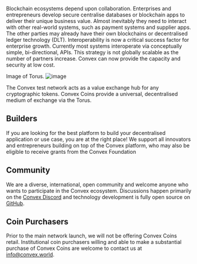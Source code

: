 Blockchain ecosystems depend upon collaboration.  Enterprises and entrepreneurs develop secure centralise databases or blockchain apps to deliver their unique business value.  Almost inevitably they need to interact with other real-world systems, such as payment systems and supplier apps.  The other parties may already have their own blockchains or decentralised ledger technology (DLT).  Interoperability is now a critical success factor for enterprise growth.  Currently most systems interoperate via conceptually simple, bi-directional, APIs.  This strategy is not globally scalable as the number of partners increase.  Convex can now provide the capacity and security at low cost. 

Image of Torus.  ![image](https://user-images.githubusercontent.com/86346103/135828081-247f3a2a-03f0-4885-9fd5-719e84cf362c.png)


The Convex test network acts as a value exchange hub for any cryptographic tokens.  Convex Coins provide a universal, decentralised medium of exchange via the Torus.



## Builders

If you are looking for the best platform to build your decentralised application or use case, you are at the right place! We support all innovators and entrepreneurs building on top of the Convex platform, who may also be eligible to receive grants from the Convex Foundation

## Community

We are a diverse, international, open community and welcome anyone who wants to participate in the Convex ecosystem. Discussions happen primarily on the [Convex Discord](https://discord.com/invite/fsnCxEM) and technology development is fully open source on [GitHub](https://github.com/Convex-Dev).

## Coin Purchasers

Prior to the main network launch, we will not be offering Convex Coins retail. Institutional coin purchasers willing and able to make a substantial purchase of Convex Coins are welcome to contact us at [info@convex.world](mailto:info@convex.world).
